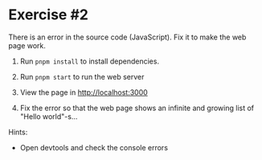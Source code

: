 # Exercise #2

There is an error in the source code (JavaScript). Fix it to make the web page work.

1. Run `pnpm install` to install dependencies.

1. Run `pnpm start` to run the web server

1. View the page in <http://localhost:3000>

1. Fix the error so that the web page shows an infinite and growing list of "Hello world"-s...

Hints:

- Open devtools and check the console errors
